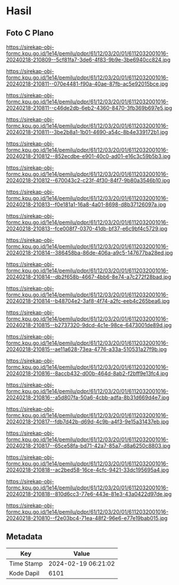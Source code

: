 # Hasil

## Foto C Plano

https://sirekap-obj-formc.kpu.go.id/1e14/pemilu/pdpr/61/12/03/20/01/6112032001016-20240218-210809--5cf81fa7-3de6-4f83-9b9e-3be6940cc824.jpg

https://sirekap-obj-formc.kpu.go.id/1e14/pemilu/pdpr/61/12/03/20/01/6112032001016-20240218-210811--070e4481-f90a-40ae-87fb-ac5e92015bce.jpg

https://sirekap-obj-formc.kpu.go.id/1e14/pemilu/pdpr/61/12/03/20/01/6112032001016-20240218-210811--c46de2db-6eb2-4360-8470-3fb369b697e5.jpg

https://sirekap-obj-formc.kpu.go.id/1e14/pemilu/pdpr/61/12/03/20/01/6112032001016-20240218-210811--3be2b8a1-1b01-4690-a54c-8b4e339172b1.jpg

https://sirekap-obj-formc.kpu.go.id/1e14/pemilu/pdpr/61/12/03/20/01/6112032001016-20240218-210812--852ecdbe-e901-40c0-ad01-e16c3c59b5b3.jpg

https://sirekap-obj-formc.kpu.go.id/1e14/pemilu/pdpr/61/12/03/20/01/6112032001016-20240218-210812--670043c2-c23f-4f30-84f7-9b80a3546b10.jpg

https://sirekap-obj-formc.kpu.go.id/1e14/pemilu/pdpr/61/12/03/20/01/6112032001016-20240218-210813--f0e181a1-16a8-4a01-8698-d8b37126097a.jpg

https://sirekap-obj-formc.kpu.go.id/1e14/pemilu/pdpr/61/12/03/20/01/6112032001016-20240218-210813--fce008f7-0370-41db-bf37-e6c9bf4c5729.jpg

https://sirekap-obj-formc.kpu.go.id/1e14/pemilu/pdpr/61/12/03/20/01/6112032001016-20240218-210814--386458ba-86de-406a-a9c5-147677ba28ed.jpg

https://sirekap-obj-formc.kpu.go.id/1e14/pemilu/pdpr/61/12/03/20/01/6112032001016-20240218-210814--db2f658b-4667-4bb6-8e74-a7c272f28bad.jpg

https://sirekap-obj-formc.kpu.go.id/1e14/pemilu/pdpr/61/12/03/20/01/6112032001016-20240218-210814--b48704e2-3af8-4f74-a2fc-eeb4c265bea6.jpg

https://sirekap-obj-formc.kpu.go.id/1e14/pemilu/pdpr/61/12/03/20/01/6112032001016-20240218-210815--b2737320-9dcd-4c1e-98ce-6473001de89d.jpg

https://sirekap-obj-formc.kpu.go.id/1e14/pemilu/pdpr/61/12/03/20/01/6112032001016-20240218-210815--ae11a628-73ea-4776-a33a-510531a27f9b.jpg

https://sirekap-obj-formc.kpu.go.id/1e14/pemilu/pdpr/61/12/03/20/01/6112032001016-20240218-210816--8accb432-d00b-464d-8ab2-f2bff9e13fc4.jpg

https://sirekap-obj-formc.kpu.go.id/1e14/pemilu/pdpr/61/12/03/20/01/6112032001016-20240218-210816--a5d807fa-50a6-4cbb-adfa-8b31d669d4e7.jpg

https://sirekap-obj-formc.kpu.go.id/1e14/pemilu/pdpr/61/12/03/20/01/6112032001016-20240218-210817--fdb7d42b-d69d-4c9b-a4f3-9e15a31437eb.jpg

https://sirekap-obj-formc.kpu.go.id/1e14/pemilu/pdpr/61/12/03/20/01/6112032001016-20240218-210817--65ce58fa-bd71-42a7-85a7-d8a6250c8803.jpg

https://sirekap-obj-formc.kpu.go.id/1e14/pemilu/pdpr/61/12/03/20/01/6112032001016-20240218-210818--ac2bed58-16ce-4cfc-9421-33dc195695a4.jpg

https://sirekap-obj-formc.kpu.go.id/1e14/pemilu/pdpr/61/12/03/20/01/6112032001016-20240218-210818--810d6cc3-77e6-443e-81e3-43a0422d97de.jpg

https://sirekap-obj-formc.kpu.go.id/1e14/pemilu/pdpr/61/12/03/20/01/6112032001016-20240218-210810--f2e03bc4-71ea-48f2-96e6-e77e19bab015.jpg


## Metadata

| Key        | Value               |
| ---------- | ------------------- |
| Time Stamp | 2024-02-19 06:21:02 |
| Kode Dapil | 6101                |



